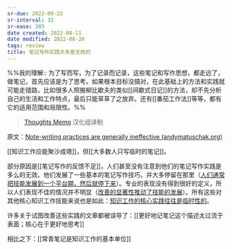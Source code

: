 ```yaml
---
sr-due: 2022-09-22
sr-interval: 32
sr-ease: 303
date created: 2022-08-11
date modified: 2022-08-20
tags: review
title: 笔记写作实践大多是无效的
---
```


%%我的理解:: 为了写而写，为了记录而记录，这些笔记和写作思想，都走远了，做笔记，首先应该是为了思考。如果根本目标没搞对，在此基础上的方法和实践就可能走错路，比如很多人照搬柳比歇夫的类似[[间歇式日记]]的方法，却不先分析自己的生活和工作特点，最后只能草草了之放弃。还有[[番茄工作法]]等等，都有它的适用范围和局限性。%%

> [Thoughts Memo](https://paratranz.cn/projects/3131) 汉化组译制

原文：[Note-writing practices are generally ineffective (andymatuschak.org)](https://notes.andymatuschak.org/z8V2q398qu89vdJ73N2BEYCgevMqux3yxQUAC)

[[知识工作应能聚沙成塔]]，但[[大多数人只写临时的笔记]]。

部分原因是[[笔记写作的反馈不足]]，人们甚至没有注意到他们的笔记写作实践是多么的无效。他们发展了一些基本的笔记写作技巧，并大多停留在那里（[人们通常把技能发展到一个平台期，然后就停下来](https://notes.andymatuschak.org/z5gHroEM2vM2WcKxkdcsCw8qv5tmHSbBVxEb4)）。专业的表现没有得到很好的定义，所以人们表现不佳的情况并不明显（[改善的显著性推动了技能的发展](https://notes.andymatuschak.org/z3TLgRqbKq1iQvYNvxenccLPZUuJNB329uwGw)）。所有这些对其他核心知识工作技能来说也是如此：[知识工作的核心实践往往是临时性的](https://notes.andymatuschak.org/z7z6uFero1JXyANDsq7P4RzeUemPWrHD7Ejmn)。

许多关于试图改善这些实践的文章都被误导了：[[更好地记笔记这个描述太过流于表面；核心在于更好地思考]]

相比之下：[[常青笔记是知识工作的基本单位]]
